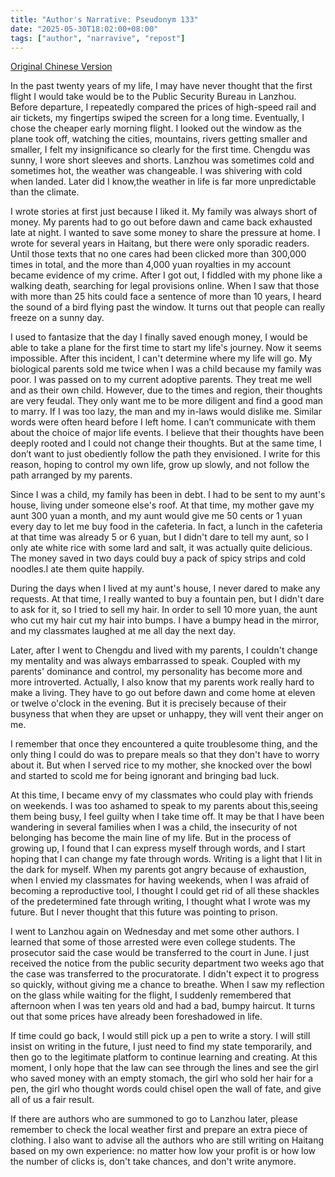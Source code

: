 ```yaml
---
title: "Author's Narrative: Pseudonym 133" 
date: "2025-05-30T18:02:00+08:00"
tags: ["author", "narravive", "repost"] 
---
```


[Original Chinese Version](https://freewriters-haitang.github.io/posts/000190-p133/)

In the past twenty years of my life, I may have never thought that the first flight I would take would be to the Public Security Bureau in Lanzhou. Before departure, I repeatedly compared the prices of high-speed rail and air tickets, my fingertips swiped the screen for a long time. Eventually, I chose the cheaper early morning flight. I looked out the window as the plane took off, watching the cities, mountains, rivers getting smaller and smaller, I felt my insignificance so clearly for the first time. Chengdu was sunny, I wore short sleeves and shorts. Lanzhou was sometimes cold and sometimes hot, the weather was changeable. I was shivering with cold when landed. Later did I know,the weather in life is far more unpredictable than the climate.

I wrote stories at first just because I liked it. My family was always short of money. My parents had to go out before dawn and came back exhausted late at night. I wanted to save some money to share the pressure at home. I wrote for several years in Haitang, but there were only sporadic readers. Until those texts that no one cares had been clicked more than 300,000 times in total, and the more than 4,000 yuan royalties in my account became evidence of my crime. After I got out, I fiddled with my phone like a walking death, searching for legal provisions online. When I saw that those with more than 25 hits could face a sentence of more than 10 years, I heard the sound of a bird flying past the window. It turns out that people can really freeze on a sunny day.

I used to fantasize that the day I finally saved enough money, I would be able to take a plane for the first time to start my life's journey. Now it seems impossible. After this incident, I can't determine where my life will go. My biological parents sold me twice when I was a child because my family was poor. I was passed on to my current adoptive parents. They treat me well and as their own child. However, due to the times and region, their thoughts are very feudal. They only want me to be more diligent and find a good man to marry. If I was too lazy, the man and my in-laws would dislike me. Similar words were often heard before I left home. I can’t communicate with them about the choice of major life events. I believe that their thoughts have been deeply rooted and I could not change their thoughts. But at the same time, I don’t want to just obediently follow the path they envisioned. I write for this reason, hoping to control my own life, grow up slowly, and not follow the path arranged by my parents.

Since I was a child, my family has been in debt. I had to be sent to my aunt's house, living under someone else's roof. At that time, my mother gave my aunt 300 yuan a month, and my aunt would give me 50 cents or 1 yuan every day to let me buy food in the cafeteria. In fact, a lunch in the cafeteria at that time was already 5 or 6 yuan, but I didn't dare to tell my aunt, so I only ate white rice with some lard and salt, it was actually quite delicious. The money saved in two days could buy a pack of spicy strips and cold noodles.I ate them quite happily.

During the days when I lived at my aunt's house, I never dared to make any requests. At that time, I really wanted to buy a fountain pen, but I didn't dare to ask for it, so I tried to sell my hair. In order to sell 10 more yuan, the aunt who cut my hair cut my hair into bumps. I have a bumpy head in the mirror, and my classmates laughed at me all day the next day.

Later, after I went to Chengdu and lived with my parents, I couldn't change my mentality and was always embarrassed to speak. Coupled with my parents' dominance and control, my personality has become more and more introverted. Actually, I also know that my parents work really hard to make a living. They have to go out before dawn and come home at eleven or twelve o'clock in the evening. But it is precisely because of their busyness that when they are upset or unhappy, they will vent their anger on me.

I remember that once they encountered a quite troublesome thing, and the only thing I could do was to prepare meals so that they don't have to worry about it. But when I served rice to my mother, she knocked over the bowl and started to scold me for being ignorant and bringing bad luck.

At this time, I became envy of my classmates who could play with friends on weekends. I was too ashamed to speak to my parents about this,seeing them being busy, I feel guilty when I take time off. It may be that I have been wandering in several families when I was a child, the insecurity of not belonging has become the main line of my life. But in the process of growing up, I found that I can express myself through words, and I start hoping that I can change my fate through words. Writing is a light that I lit in the dark for myself. When my parents got angry because of exhaustion, when I envied my classmates for having weekends, when I was afraid of becoming a reproductive tool, I thought I could get rid of all these shackles of the predetermined fate through writing, I thought what I wrote was my future. But I never thought that this future was pointing to prison.

I went to Lanzhou again on Wednesday and met some other authors. I learned that some of those arrested were even college students. The prosecutor said the case would be transferred to the court in June. I just received the notice from the public security department two weeks ago that the case was transferred to the procuratorate. I didn't expect it to progress so quickly, without giving me a chance to breathe. When I saw my reflection on the glass while waiting for the flight, I suddenly remembered that afternoon when I was ten years old and had a bad, bumpy haircut. It turns out that some prices have already been foreshadowed in life.

If time could go back, I would still pick up a pen to write a story. I will still insist on writing in the future, I just need to find my state temporarily, and then go to the legitimate platform to continue learning and creating. At this moment, I only hope that the law can see through the lines and see the girl who saved money with an empty stomach, the girl who sold her hair for a pen, the girl who thought words could chisel open the wall of fate, and give all of us a fair result.

If there are authors who are summoned to go to Lanzhou later, please remember to check the local weather first and prepare an extra piece of clothing. I also want to advise all the authors who are still writing on Haitang based on my own experience: no matter how low your profit is or how low the number of clicks is, don't take chances, and don't write anymore.

